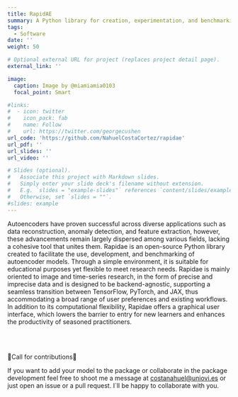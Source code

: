 ```yaml
---
title: RapidAE
summary: A Python library for creation, experimentation, and benchmarking of Autoencoder models
tags:
  - Software
date: ''
weight: 50

# Optional external URL for project (replaces project detail page).
external_link: ''

image:
  caption: Image by @miamiamia0103
  focal_point: Smart

#links:
#  - icon: twitter
#    icon_pack: fab
#    name: Follow
#    url: https://twitter.com/georgecushen
url_code: 'https://github.com/NahuelCostaCortez/rapidae'
url_pdf: ''
url_slides: ''
url_video: ''

# Slides (optional).
#   Associate this project with Markdown slides.
#   Simply enter your slide deck's filename without extension.
#   E.g. `slides = "example-slides"` references `content/slides/example-slides.md`.
#   Otherwise, set `slides = ""`.
#slides: example
---
```


Autoencoders have proven successful across diverse applications such as data reconstruction, anomaly detection, and feature extraction, however, these advancements remain largely dispersed among various fields, lacking a cohesive tool that unites them. Rapidae is an open-source Python library created to facilitate the use, development, and benchmarking of autoencoder models. Through a simple environment, it is suitable for educational purposes yet flexible to meet research needs. Rapidae is mainly oriented to image and time-series research, in the form of precise and imprecise data and is designed to be backend-agnostic, supporting a seamless transition between TensorFlow, PyTorch, and JAX, thus accommodating a broad range of user preferences and existing workflows. In addition to its computational flexibility, Rapidae offers a graphical user interface, which lowers the barrier to entry for new learners and enhances the productivity of seasoned practitioners.

<br><br>

🚨Call for contributions🚨

If you want to add your model to the package or collaborate in the package development feel free to shoot me a message at costanahuel@uniovi.es or just open an issue or a pull request. I´ll be happy to collaborate with you.